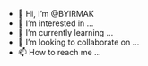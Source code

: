 - 👋 Hi, I’m @BYIRMAK
- 👀 I’m interested in ...
- 🌱 I’m currently learning ...
- 💞️ I’m looking to collaborate on ...
- 📫 How to reach me ...

<!---
BYIRMAK/BYIRMAK is a ✨ special ✨ repository because its `README.md` (this file) appears on your GitHub profile.
You can click the Preview link to take a look at your changes.
--->
